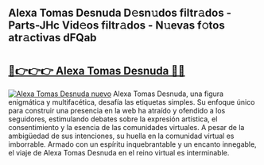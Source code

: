 ## Alexa Tomas Desnuda D𝚎sn𝚞dos filtr𝚊dos - Parts-JHc Vid𝚎os filtr𝚊dos - N𝚞evas f𝚘tos atr𝚊ctivas dFQab

# <h2><a href="http://mbdhaw.tromn.icu/?c=Alexa+Tomas+Desnuda">🔗👉👉👉 Alexa Tomas Desnuda 🔗🔗</a></h2>

[![Alexa Tomas Desnuda nuevo](https://i.imgur.com/pEAQMta.gif)](http://mbdhaw.tromn.icu/?c=Alexa+Tomas+Desnuda)
Alexa Tomas Desnuda, una figura enigmática y multifacética, desafía las etiquetas simples. Su enfoque único para construir una presencia en la web ha atraído y ofendido a los seguidores, estimulando debates sobre la expresión artística, el consentimiento y la esencia de las comunidades virtuales. A pesar de la ambigüedad de sus intenciones, su huella en la comunidad virtual es imborrable. Armado con un espíritu inquebrantable y un encanto innegable, el viaje de Alexa Tomas Desnuda en el reino virtual es interminable.
